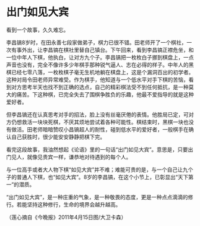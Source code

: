 # 出门如见大宾

看到一个故事，久久难忘。 

李昌镐8岁时，在田永善七段家做弟子，棋力已很不错。田老师开了一个棋社，一次有事外出，让李昌镐在棋社里替自己镇台。下午回来，看到李昌镐正襟危坐，和一位中年人下棋，他执白，让对方九个子。李昌镐把一枚枚白子挪到棋盘上，一点声音也没有，完全不像许多少年棋手那种锐气逼人、志在必得的样子。中年人的黑棋已经七零八落，一枚枚棋子毫无生机地躺在棋盘上，这是个漏洞百出的初学者。这种对局令田老师异常难受。作为棋手，他知道与一个低水平对手下棋的苦恼，看到对方思考半天也找不到正确的选点，自己的精彩棋法受不到任何抵抗，是一种莫大的痛苦。下这种棋，已完全失去了围棋争胜负的乐趣，他最不爱指导的就是这种爱好者。 

但李昌镐还在认真思考对手的招法，脸上没有丝毫厌倦的表情。他胜局已定，可对方仍想救活一块块死棋，不厌其烦地尝试着各种可能性。棋结束时，黑棋一块也没有做活。田老师暗暗赞叹小昌镐超人的耐性，碰到低水平的爱好者，一般棋手在确认自己获胜时，很少能安安静静把棋下完。 

看完这段故事，我油然想起《论语》里的一句话“出门如见大宾”。意思是，只要出门见人，就像见贵宾一样，谦恭地对待遇到的每个人。 

与一位高手或者大人物下棋“如见大宾”并不难；难能可贵的是，与一个自己让九个子的普通人下棋，也“如见大宾”。8岁的李昌镐，在这个小节上，已彰显出“天下第一”的潜质。 

“出门如见大宾”，是一种庄重的气象，是一种敬畏的态度，更是一种点点滴滴的修行。若能坚持这种修行，生命的境界会越升越高。 

（莲心摘自《今晚报》2011年4月15日图/大卫卡森）